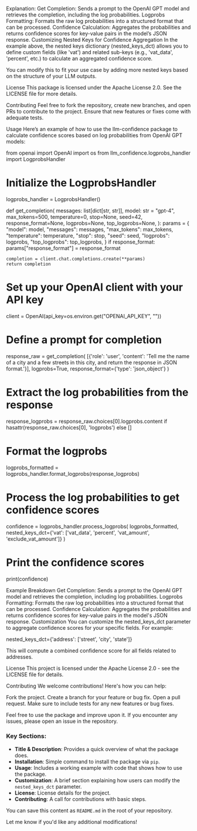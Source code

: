 Explanation:
Get Completion: Sends a prompt to the OpenAI GPT model and retrieves the completion, including the log probabilities.
Logprobs Formatting: Formats the raw log probabilities into a structured format that can be processed.
Confidence Calculation: Aggregates the probabilities and returns confidence scores for key-value pairs in the model’s JSON response.
Customizing Nested Keys for Confidence Aggregation
In the example above, the nested keys dictionary (nested_keys_dct) allows you to define custom fields (like 'vat') and related sub-keys (e.g., 'vat_data', 'percent', etc.) to calculate an aggregated confidence score.

You can modify this to fit your use case by adding more nested keys based on the structure of your LLM outputs.

License
This package is licensed under the Apache License 2.0. See the LICENSE file for more details.

Contributing
Feel free to fork the repository, create new branches, and open PRs to contribute to the project. Ensure that new features or fixes come with adequate tests.

Usage
Here’s an example of how to use the llm-confidence package to calculate confidence scores based on log probabilities from OpenAI GPT models:

from openai import OpenAI
import os
from llm_confidence.logprobs_handler import LogprobsHandler

# Initialize the LogprobsHandler
logprobs_handler = LogprobsHandler()

def get_completion(
        messages: list[dict[str, str]],
        model: str = "gpt-4",
        max_tokens=500,
        temperature=0,
        stop=None,
        seed=42,
        response_format=None,
        logprobs=None,
        top_logprobs=None,
):
    params = {
        "model": model,
        "messages": messages,
        "max_tokens": max_tokens,
        "temperature": temperature,
        "stop": stop,
        "seed": seed,
        "logprobs": logprobs,
        "top_logprobs": top_logprobs,
    }
    if response_format:
        params["response_format"] = response_format

    completion = client.chat.completions.create(**params)
    return completion

# Set up your OpenAI client with your API key
client = OpenAI(api_key=os.environ.get("OPENAI_API_KEY", "<your OpenAI API key if not set as env var>"))

# Define a prompt for completion
response_raw = get_completion(
    [{'role': 'user', 'content': 'Tell me the name of a city and a few streets in this city, and return the response in JSON format.'}],
    logprobs=True,
    response_format={'type': 'json_object'}
)

# Extract the log probabilities from the response
response_logprobs = response_raw.choices[0].logprobs.content if hasattr(response_raw.choices[0], 'logprobs') else []

# Format the logprobs
logprobs_formatted = logprobs_handler.format_logprobs(response_logprobs)

# Process the log probabilities to get confidence scores
confidence = logprobs_handler.process_logprobs(
    logprobs_formatted, 
    nested_keys_dct={'vat': ['vat_data', 'percent', 'vat_amount', 'exclude_vat_amount']}
)

# Print the confidence scores
print(confidence)

Example Breakdown
Get Completion: Sends a prompt to the OpenAI GPT model and retrieves the completion, including log probabilities.
Logprobs Formatting: Formats the raw log probabilities into a structured format that can be processed.
Confidence Calculation: Aggregates the probabilities and returns confidence scores for key-value pairs in the model's JSON response.
Customization
You can customize the nested_keys_dct parameter to aggregate confidence scores for your specific fields. For example:

nested_keys_dct={'address': ['street', 'city', 'state']}

This will compute a combined confidence score for all fields related to addresses.

License
This project is licensed under the Apache License 2.0 - see the LICENSE file for details.

Contributing
We welcome contributions! Here's how you can help:

Fork the project.
Create a branch for your feature or bug fix.
Open a pull request.
Make sure to include tests for any new features or bug fixes.

Feel free to use the package and improve upon it. If you encounter any issues, please open an issue in the repository.


### Key Sections:
- **Title & Description**: Provides a quick overview of what the package does.
- **Installation**: Simple command to install the package via `pip`.
- **Usage**: Includes a working example with code that shows how to use the package.
- **Customization**: A brief section explaining how users can modify the `nested_keys_dct` parameter.
- **License**: License details for the project.
- **Contributing**: A call for contributions with basic steps.

You can save this content as `README.md` in the root of your repository.

Let me know if you'd like any additional modifications!
